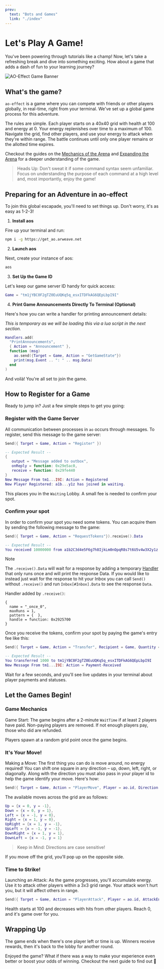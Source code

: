 ```yaml
---
prev:
  text: "Bots and Games"
  link: "./index"
---
```


# Let's Play A Game!

You've been powering through tutorials like a champ! Now, let's take a refreshing break and dive into something exciting. How about a game that adds a dash of fun to your learning journey?

![AO-Effect Game Banner](/ao-effect-game-banner.png)

## What's the game?

`ao-effect` is a game where you can compete with friends or other players globally, in real-time, right from your terminal. We've set up a global game process for this adventure.

The rules are simple. Each player starts on a 40x40 grid with health at 100 and energy at 0. Your energy replenishes over time to a maximum of 100. Navigate the grid, find other players, and use your energy to attack when they're within range. The battle continues until only one player remains or the allotted time expires.

Checkout the guides on the [Mechanics of the Arena](arena-mechanics.md) and [Expanding the Arena](build-game.md) for a deeper understanding of the game.

> Heads Up: Don't sweat it if some command syntax seem unfamiliar. Focus on understanding the purpose of each command at a high level and, most importantly, enjoy the game!

## Preparing for an Adventure in ao-effect

To join this global escapade, you'll need to set things up. Don't worry, it's as easy as 1-2-3!

1. **Install aos**

Fire up your terminal and run:

```bash
npm i -g https://get_ao.arweave.net
```

2. **Launch aos**

Next, create your instance of aos:

```bash
aos
```

3. **Set Up the Game ID**

Let's keep our game server ID handy for quick access:

```lua
Game = "tm1jYBC0F2gTZ0EuUQKq5q_esxITDFkAG6QEpLbpI9I"
```

4. **Print Game Announcements Directly To Terminal (Optional)**

Here's how you can write a handler for printing announcement details:

_This is temporary as we will be loading this via a lua script in the next section._

```lua
Handlers.add(
  "PrintAnnouncements",
  { Action = "Announcement" },
  function (msg)
    ao.send({Target = Game, Action = "GetGameState"})
    print(msg.Event .. ": " .. msg.Data)
  end
)
```

And voilà! You're all set to join the game.

## How to Register for a Game

Ready to jump in? Just a few simple steps to get you going:

### Register with the Game Server

All communication between processes in `ao` occurs through messages. To register, send this message to the game server:

```lua
Send({ Target = Game, Action = "Register" })

-- Expected Result --
{
   output = "Message added to outbox",
   onReply = function: 0x29e5ac0,
   receive = function: 0x29fe440
}
New Message From tm1...I9I: Action = Registered
New Player Registered: a1b...y1z has joined in waiting.
```

This places you in the `Waiting` Lobby. A small fee is needed to confirm your spot.

### Confirm your spot

In order to confirm your spot you need some tokens. You can acquire them by sending the following message to the game:

```lua
Send({ Target = Game, Action = "RequestTokens"}).receive().Data

-- Expected Result --
You received 10000000 from a1b2C3d4e5F6g7h8IjkLm0nOpqR8s7t6U5v4w3X2y1z
```

> [!NOTE]
> The `.receive().Data` will wait for a response by adding a temporary [Handler](../../references/api/handlers.md#handlers-once-name-pattern-handler) that only runs once and will print the response Data. If you would like to instead just wait for the response to hit your Inbox you can call `Send()` without `.receive()` and run `Inbox[#Inbox].Data` to see the response `Data`.
>
> Handler added by `.receive()`:
>
> ```
> {
>   name = "_once_0",
>   maxRuns = 1,
>   pattern = {  },
>   handle = function: 0x2925700
> }
> ```

Once you receive the tokens, confirm your spot by paying the game's entry fee like this:

```lua
Send({ Target = Game, Action = "Transfer", Recipient = Game, Quantity = "1000"}).receive().Data

-- Expected Result --
You transferred 1000 to tm1jYBC0F2gTZ0EuUQKq5q_esxITDFkAG6QEpLbpI9I
New Message From tm1...I9I: Action = Payment-Received
```

Wait for a few seconds, and you'll see live updates in your terminal about player payments and statuses.

## Let the Games Begin!

### Game Mechanics

Game Start: The game begins after a 2-minute `WaitTime` if at least 2 players have paid. Non-paying players are removed. If not enough players pay, those who did are refunded.

Players spawn at a random grid point once the game begins.

### It's Your Move!

Making a Move: The first thing you can do is move around, no energy required! You can shift one square in any direction – up, down, left, right, or diagonally. Along with the direction you must also pass in your player id to help the game identify your move. Here's how:

```lua
Send({ Target = Game, Action = "PlayerMove", Player = ao.id, Direction = "DownRight"})
```

The available moves across the grid are as follows:

```lua
Up = {x = 0, y = -1},
Down = {x = 0, y = 1},
Left = {x = -1, y = 0},
Right = {x = 1, y = 0},
UpRight = {x = 1, y = -1},
UpLeft = {x = -1, y = -1},
DownRight = {x = 1, y = 1},
DownLeft = {x = -1, y = 1}
```

> Keep in Mind: Directions are case sensitive!

If you move off the grid, you'll pop up on the opposite side.

### Time to Strike!

Launching an Attack: As the game progresses, you'll accumulate energy. Use it to attack other players within a 3x3 grid range. Your attack won't hurt you, but it will affect others in range.

```lua
Send({ Target = Game, Action = "PlayerAttack", Player = ao.id, AttackEnergy = "energy_integer"})
```

Health starts at 100 and decreases with hits from other players. Reach 0, and it's game over for you.

## Wrapping Up

The game ends when there's one player left or time is up. Winners receive rewards, then it's back to the lobby for another round.

Enjoyed the game? What if there was a way to make your experience even better or boost your odds of winning. Checkout the next guide to find out 🤔

